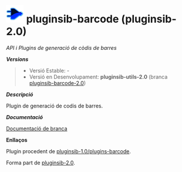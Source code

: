 # ![Logo](https://github.com/GovernIB/maven/raw/binaris/pluginsib/projectinfo_Attachments/icon.jpg) pluginsib-barcode  (pluginsib-2.0)
*API i Plugins de generació de còdis de barres*

***Versions***
> - Versió Estable: -
> - Versió en Desenvolupament: __pluginsib-utils-2.0__ (branca [pluginsib-barcode-2.0](../../tree/pluginsib-barcode-2.0))

***Descripció***

Plugin de generació de codis de barres.

***Documentació***

[Documentació de branca](../../tree/pluginsib-barcode-2.0/README.md#documentaci%C3%B3)

**Enllaços**

Plugin procedent de [pluginsib-1.0/plugins-barcode](https://github.com/GovernIB/pluginsib/tree/pluginsib-1.0/plugins-barcode).  

Forma part de [pluginsib-2.0](https://github.com/GovernIB/pluginsib/tree/pluginsib-2.0).


